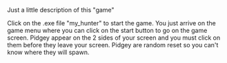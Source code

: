 Just a little description of this "game"

Click on the .exe file "my_hunter" to start the game. You just arrive on the game menu
where you can click on the start button to go on the game screen. Pidgey appear on the 
2 sides of your screen and you must click on them before they leave your screen. Pidgey
are random reset so you can't know where they will spawn.
